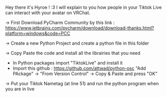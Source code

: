 Hey there it's Hyroe ! :3
I will explain to you how people in your Tiktok Live can interact with your avatar on VRChat.

→ First Download PyCharm Community by this link :
https://www.jetbrains.com/pycharm/download/download-thanks.html?platform=windows&code=PCC

→ Create a new Python Project and create a python file in this folder

→ Copy Paste the code and install all the librairies that you need
 - In Python packages import "TiktokLive" and install it
 - Import this github : https://github.com/attwad/python-osc
  "Add PAckage" → "From Version Control" → Copy & Paste and press "OK"

→ Put your Tiktok Nametag (at line 51) and run the python program when you are in live
